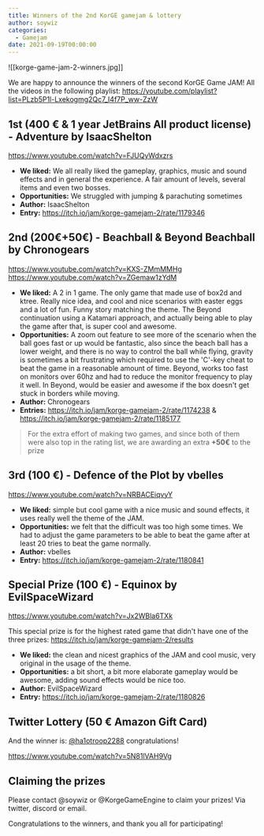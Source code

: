 ```yaml
---
title: Winners of the 2nd KorGE gamejam & lottery
author: soywiz
categories:
  - Gamejam
date: 2021-09-19T00:00:00
---
```

![[korge-game-jam-2-winners.jpg]]

We are happy to announce the winners of the second KorGE Game JAM! All the videos in the following playlist: <https://youtube.com/playlist?list=PLzb5P1l-Lxekogmg2Qc7_I4f7P_ww-ZzW>

## 1st (400 € & 1 year JetBrains All product license) - Adventure by IsaacShelton

<https://www.youtube.com/watch?v=FJUQyWdxzrs>

* **We liked:** We all really liked the gameplay, graphics, music and sound effects and in general the experience. A fair amount of levels, several items and even two bosses.
* **Opportunities:** We struggled with jumping & parachuting sometimes
* **Author:** IsaacShelton
* **Entry:** <https://itch.io/jam/korge-gamejam-2/rate/1179346>

## 2nd (200€+50€) - Beachball & Beyond Beachball by Chronogears

<https://www.youtube.com/watch?v=KXS-ZMmMMHg>
<https://www.youtube.com/watch?v=ZGemaw1zYdM>

* **We liked:** A 2 in 1 game. The only game that made use of box2d and ktree. Really nice idea, and cool and nice scenarios with easter eggs and a lot of fun. Funny story matching the theme. The Beyond continuation using a Katamari approach, and actually being able to play the game after that, is super cool and awesome.
* **Opportunities:** A zoom out feature to see more of the scenario when the ball goes fast or up would be fantastic, also since the beach ball has a lower weight, and there is no way to control the ball while flying, gravity is sometimes a bit frustrating which required to use the 'C'-key cheat to beat the game in a reasonable amount of time. Beyond, works too fast on monitors over 60hz and had to reduce the monitor frequency to play it well. In Beyond, would be easier and awesome if the box doesn't get stuck in borders while moving.
* **Author:** Chronogears
* **Entries:** <https://itch.io/jam/korge-gamejam-2/rate/1174238> & <https://itch.io/jam/korge-gamejam-2/rate/1185177>

> For the extra effort of making two games, and since both of them were also top in the rating list, we are awarding an extra **+50€** to the prize

## 3rd (100 €) - Defence of the Plot by vbelles

<https://www.youtube.com/watch?v=NRBACEiqvyY>

* **We liked:** simple but cool game with a nice music and sound effects, it uses really well the theme of the JAM.
* **Opportunities:** we felt that the difficult was too high some times. We had to adjust the game parameters to be able to beat the game after at least 20 tries to beat the game normally.
* **Author:** vbelles
* **Entry:** <https://itch.io/jam/korge-gamejam-2/rate/1180841>

## Special Prize (100 €) - Equinox by EvilSpaceWizard

<https://www.youtube.com/watch?v=Jx2WBla6TXk>

This special prize is for the highest rated game that didn't have one of the three prizes: <https://itch.io/jam/korge-gamejam-2/results>

* **We liked:** the clean and nicest graphics of the JAM and cool music, very original in the usage of the theme.
* **Opportunities:** a bit short, a bit more elaborate gameplay would be awesome, adding sound effects would be nice too.
* **Author:** EvilSpaceWizard
* **Entry:** <https://itch.io/jam/korge-gamejam-2/rate/1180826>

## Twitter Lottery (50 € Amazon Gift Card)

And the winner is: [@ha1otroop2288](https://twitter.com/ha1otroop2288) congratulations!

<https://www.youtube.com/watch?v=5N81lVAH9Vg>
## Claiming the prizes

Please contact @soywiz or @KorgeGameEngine to claim your prizes! Via twitter, discord or email.

Congratulations to the winners, and thank you all for participating!